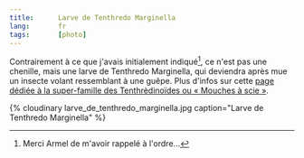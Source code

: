 ```yaml
---
title:      Larve de Tenthredo Marginella
lang:       fr
tags:       [photo]
---
```


Contrairement à ce que j'avais initialement indiqué[^1], ce n'est pas une chenille, mais une larve de Tenthredo Marginella, qui deviendra après mue un insecte volant ressemblant à une guêpe. Plus d'infos sur cette [page dédiée à la super-famille des Tenthrèdinoïdes ou « Mouches à scie »](http://aramel.free.fr/INSECTES14-1.shtml).

{% cloudinary larve_de_tenthredo_marginella.jpg caption="Larve de Tenthredo Marginella" %}

[^1]: Merci Armel de m'avoir rappelé à l'ordre...
